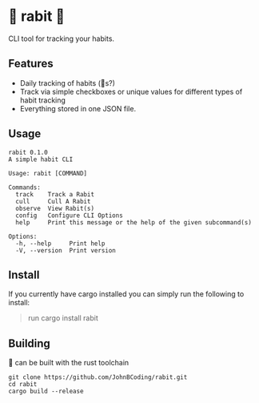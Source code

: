 # 🐇 rabit 🐇

CLI tool for tracking your habits.

## Features
- Daily tracking of habits (🐇s?)
- Track via simple checkboxes or unique values for different types of habit tracking
- Everything stored in one JSON file.

## Usage

```
rabit 0.1.0
A simple habit CLI

Usage: rabit [COMMAND]

Commands:
  track    Track a Rabit
  cull     Cull A Rabit
  observe  View Rabit(s)
  config   Configure CLI Options
  help     Print this message or the help of the given subcommand(s)

Options:
  -h, --help     Print help
  -V, --version  Print version
```

## Install

If you currently have cargo installed you can simply run the following to install:

> run cargo install rabit

## Building

🐇 can be built with the rust toolchain

```
git clone https://github.com/JohnBCoding/rabit.git
cd rabit
cargo build --release
```
